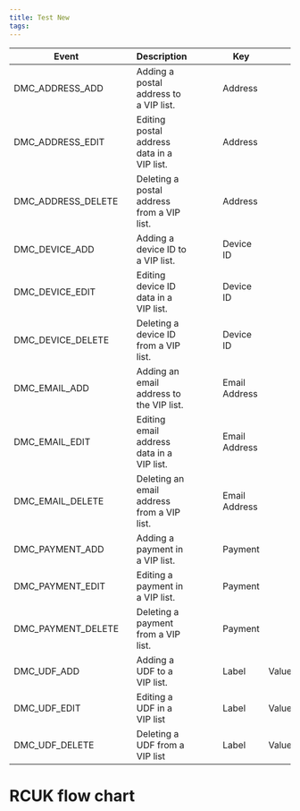 ```yaml
---
title: Test New
tags:
---
```


| ﻿Event              	|   	| Description                                	|   	|   	|   	| Key           	|   	| Value  	|   	| Invoker      	|   	|
|--------------------	|---	|--------------------------------------------	|---	|---	|---	|---------------	|---	|--------	|---	|--------------	|---	|
| DMC_ADDRESS_ADD    	|   	| Adding a postal address to a VIP list.     	|   	|   	|   	| Address       	|   	| Status 	|   	| Agent or API 	|   	|
| DMC_ADDRESS_EDIT   	|   	| Editing postal address data in a VIP list. 	|   	|   	|   	| Address       	|   	| Status 	|   	| Agent or API 	|   	|
| DMC_ADDRESS_DELETE 	|   	| Deleting a postal address from a VIP list. 	|   	|   	|   	| Address       	|   	| Status 	|   	| Agent or API 	|   	|
| DMC_DEVICE_ADD     	|   	| Adding a device ID to a VIP list.          	|   	|   	|   	| Device ID     	|   	| Status 	|   	| Agent or API 	|   	|
| DMC_DEVICE_EDIT    	|   	| Editing device ID data in a VIP list.      	|   	|   	|   	| Device ID     	|   	| Status 	|   	| Agent or API 	|   	|
| DMC_DEVICE_DELETE  	|   	| Deleting a device ID from a VIP list.      	|   	|   	|   	| Device ID     	|   	| Status 	|   	| Agent or API 	|   	|
| DMC_EMAIL_ADD      	|   	| Adding an email address to the VIP list.   	|   	|   	|   	| Email Address 	|   	| Status 	|   	| Agent or API 	|   	|
| DMC_EMAIL_EDIT     	|   	| Editing email address data in a VIP list.  	|   	|   	|   	| Email Address 	|   	| Status 	|   	| Agent or API 	|   	|
| DMC_EMAIL_DELETE   	|   	| Deleting an email address from a VIP list. 	|   	|   	|   	| Email Address 	|   	| Status 	|   	| Agent or API 	|   	|
| DMC_PAYMENT_ADD    	|   	| Adding a payment in a VIP list.            	|   	|   	|   	| Payment       	|   	| Status 	|   	| Agent or API 	|   	|
| DMC_PAYMENT_EDIT   	|   	| Editing a payment in a VIP list.           	|   	|   	|   	| Payment       	|   	| Status 	|   	| Agent or API 	|   	|
| DMC_PAYMENT_DELETE 	|   	| Deleting a payment from a VIP list.        	|   	|   	|   	| Payment       	|   	| Status 	|   	| Agent or API 	|   	|
| DMC_UDF_ADD        	|   	| Adding a UDF to a VIP list.                	|   	|   	|   	| Label|Value   	|   	| Status 	|   	| Agent or API 	|   	|
| DMC_UDF_EDIT       	|   	| Editing a UDF in a VIP list                	|   	|   	|   	| Label|Value   	|   	| Status 	|   	| Agent or API 	|   	|
| DMC_UDF_DELETE     	|   	| Deleting a UDF from a VIP list             	|   	|   	|   	| Label|Value   	|   	| Status 	|   	| Agent or API 	|   	|






















<div class="calculator" data-calc-id="gwKfC3Ped4zDxshsM"></div>
<script type="text/javascript" id="convertcalculator-embedder-Dq3t2Q8XB5iNjmmR9" class="convertcalculator-async-script-loader">
  (function() {
    function async_load(){
      var s = document.createElement("script");
      s.type = "text/javascript";
      s.async = true;
      var url = 'https://app.convertcalculator.co/embed.js';
      s.src = url + ( url.indexOf("?") >= 0 ? "&" : "?") + "ref=" + encodeURIComponent(window.location.href);
      var embedder = document.getElementById('convertcalculator-embedder-Dq3t2Q8XB5iNjmmR9');
      embedder.parentNode.insertBefore(s, embedder);
    }
    if (window.attachEvent)
      window.attachEvent("onload", async_load);
    else
      window.addEventListener("load", async_load, false);
  })();
</script>

<!DOCTYPE html>
<head>

<script src="jquery-2.1.3.min.js"></script>
<script src="jquery.scrollTo.min.js"></script>

<script src="svg.js"></script>
<script src="../dist/flowsvg.js"></script>


<style>
a:hover {
    text-decoration:underline;
}
</style>
</head>
<body>
	<h1>RCUK flow chart</h1>
<div id="drawing" style="margin-left:10px"></div>

<script type="text/javascript">
///////////////////// start flow chart ////////////////////////////////////////////////////////////

    flowSVG.draw(SVG('drawing').size(900, 900));
    flowSVG.config({
        //interactive: true,
        //showButtons: true,
        connectorLength: 60,
        //scrollto: true,
		//scrollOffset: 300
    });
    flowSVG.shapes(
        [
            {
			label: 'knowPolicy',
			type: 'decision',
			text: [
				'Do you know the ',
                'Open Access policy',
                'of the journal?'
			],
			yes: 'hasOAPolicy',
			no: 'checkPolicy'
		}, 
      {
			label: 'hasOAPolicy',
			type: 'decision',
			text: [
				'Does it have Open',
                'Access paid option or is it an',
                ' Open Access journal?'
			],
			yes: 'CCOffered',
			no: 'canWrap'
		}, 
		{
			label: 'CCOffered',
			type: 'decision',
			text: [
                'Creative Commons',
                'licence CC-BY offered?'
            ],
            yes: 'canComply',
            no: 'canWrap'
            
		},
        {
            label: 'canComply',
            type: 'finish',
            text: [
                'Great. '
            ],
          links: [
              {
                  text: 'Apply for funding', 
                  url: 'http://www2.warwick.ac.uk/services/library/staff/research/open-access/apply-for-open-access-funding/', 
                  target: '_blank'
              }
          ],
          tip: {title: 'REF 2020 Note',
          text:
          [
              'You must put your',
              'accepted version in WRAP',
              'within 3 months of',
              'acceptance.'
          ]}
        },
		{
			label: 'canWrap',
			type: 'decision',
			text: [
                'Can you go "green"',
                'and archive in WRAP?'
               
            ],
            inNode: 't',
            yes: 'depositInWrap',
			no: 'doNotComply'
		}, 
        {
            label: 'doNotComply',
            type: 'finish',
            text: [
                'You do not comply at all. ',
                'Is this the only journal you',
                'want to use? Could you',
                'choose another journal?'
            ],
            tip: {title: 'REF 2020 Note',
            text:
            [
                'If you have to go this route',
                'you must log details and',
                'exception in WRAP within',
                '3 months of acceptance',
                'to comply.'
            ]}
        }, 
         // remove
        /*      
        {
           
			label: 'checkGreen',
			type: 'process',
			text: [
                'Check the journal\'s policy',
                'on the green route'
            ],
			next: 'journalAllows',
		}, 
        */
        /*
        {
            // remove
            label: 'journalAllows',
            type: 'decision',
            text: ['Does the journal allow this?'],
            yes: 'checkTimeLimits',
            no: 'cannotComply',
            orient: {
                yes:'r',
                no: 'b'
            }
            
        },
        */
        /*
        {
            // Remove
			label: 'checkTimeLimits',
			type: 'process',
			text: [
                'Make sure the time limits',
                'acceptable',
                '6 months STEMM',
                '12 month AHSS'
            ],
            next: 'depositInWrap'
        },
        */
        /*
        {
            
            // remove
            label: 'cannotComply',
            type: 'finish',
            text: [
                'You cannot comply with',
                'RCUK policy. Contact ',
                'journal to discuss or',
                'choose another'
            ],
            tip: {title: 'REF 2020 Note',
            text:
            [
                'Deposit in WRAP if',
                'time limits acceptable. If',
                'journal does not allow at all',
                'an exception record will',
                'have to be entered',
                'in WRAP, if you feel this is',
                'most appropriate journal.'
            ]}
        },
        */
        {
            label: 'depositInWrap',
            type: 'finish',
            text: [
                'Make sure the time limits',
                'acceptable:',
                '6 months STEM',
                '12 month AHSS'
            ],
			links: [
              {
                  text: 'Submit to WRAP', 
                  url: 'http://www2.warwick.ac.uk/services/library/staff/research/repositories-at-warwick/wrap/submit/'
              }
          ],
            tip: {title: 'REF 2020 Note',
            text:
            [
                'You must put your',
                'accepted version in WRAP',
                'within 3 months of',
                'acceptance. If time limits',
                'comply with RCUK they',
                'comply for the REF too.'
            ]}
        },
		{
			label: 'checkPolicy',
			type: 'process',
			text: [
				'Check journal website/'
			],
            links: [
                {
                    text: 'Contact the Library/', 
                    url: 'mailto:openaccessfunds@warwick.ac.uk'
                },
                {
                    text: 'SHERPA FACT/ROMEO ', 
                    url: 'http://www.sherpa.ac.uk/romeo/index.php', 
                    target: '_blank'
                }
            ],
			next: 'hasOAPolicy'
        }
    ]);
</script>
</body></html>
